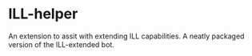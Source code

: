 # ILL-helper
An extension to assit with extending ILL capabilities. A neatly packaged version of the ILL-extended bot.
